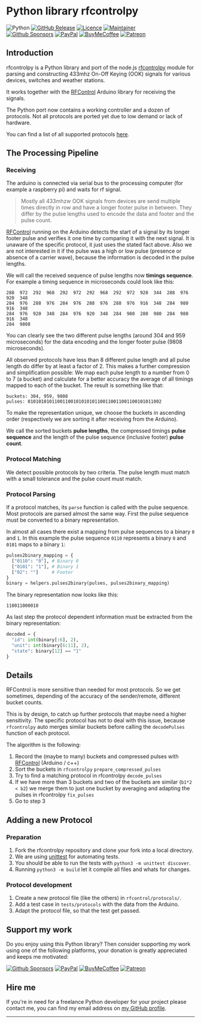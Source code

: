 # Python library rfcontrolpy

![Python][python-shield]
[![GitHub Release][releases-shield]][releases]
[![Licence][license-shield]][license]
[![Maintainer][maintainer-shield]][maintainer]  
[![Github Sponsors][github-shield]][github]
[![PayPal][paypal-shield]][paypal]
[![BuyMeCoffee][buymecoffee-shield]][buymecoffee]
[![Patreon][patreon-shield]][patreon]

## Introduction

rfcontrolpy is a Python library and port of the node.js [rfcontrolpy](https://github.com/rrooggiieerr/rfcontrolpy)
module for parsing and constructing 433mhz On-Off Keying (OOK) signals for various devices,
switches and weather stations.

It works together with the [RFControl](https://github.com/rrooggiieerr/RFControl) Arduino library
for receiving the signals.

The Python port now contains a working controller and a dozen of protocols. Not all protocols are
ported yet due to low demand or lack of hardware.

You can find a list of all supported protocols [here](protocols.md).

## The Processing Pipeline

### Receiving

The arduino is connected via serial bus to the processing computer (for example a raspberry pi)
and waits for rf signal. 

> Mostly all 433mhzw OOK signals from devices are send multiple times directly in row and have a
> longer footer pulse in between. They differ by the pulse lengths used to encode the data and footer 
> and the pulse count.

[RFControl](https://github.com/rrooggiieerr/RFControl) running on the Arduino detects the start of a 
signal by its longer footer pulse and verifies it one time by comparing it with the next signal. 
It is unaware of the specific protocol, it just uses the stated fact above. Also we are 
not interested in it if the pulse was a high or low pulse (presence or absence of a carrier wave), 
because the information is decoded in the pulse lengths.

We will call the received sequence of pulse lengths now **timings sequence**. For example a timing
sequence in microseconds could look like this:

```
288  972  292  968  292  972  292  968  292  972  920  344  288  976  920  348  
284  976  288  976  284  976  288  976  288  976  916  348  284  980  916  348  
284  976  920  348  284  976  920  348  284  980  280  980  284  980  916  348  
284  9808
```

You can clearly see the two different pulse lengths (around 304 and 959 microseconds) for the data
encoding and the longer footer pulse (9808 microseconds). 

All observed protocols have less than 8 different pulse length and all pulse length do differ by at 
least a factor of 2. This makes a further compression and simplification possible: We map each 
pulse length to a number from 0 to 7 (a bucket) and calculate for a better accuracy the average of 
all timings mapped to each of the bucket. The result is something like that:

```
buckets: 304, 959, 9808
pulses: 01010101011001100101010101100110011001100101011002
```

To make the representation unique, we choose the buckets in ascending order (respectively we are
sorting it after receiving from the Arduino).

We call the sorted buckets **pulse lengths**, the compressed timings **pulse sequence** and the 
length of the pulse sequence (inclusive footer) **pulse count**.

### Protocol Matching

We detect possible protocols by two criteria. The pulse length must match with a small tolerance
and the pulse count must match. 

### Protocol Parsing

If a protocol matches, its `parse` function is called with the pulse sequence. Most protocols are
parsed almost the same way. First the pulse sequence must be converted to a binary representation.

In almost all cases there exist a mapping from pulse sequences to a binary `0` and `1`. In this
example the pulse sequence `0110` represents a binary `0` and `0101` maps to a binary `1`:

```Python
pulses2binary_mapping = {
  ["0110": "0"], # Binary 0
  ["0101": "1"], # Binary 1 
  ["02": ""]     # Footer
}
binary = helpers.pulses2binary(pulses, pulses2binary_mapping)
```

The binary representation now looks like this:

```
110011000010
```

As last step the protocol dependent information must be extracted from the binary representation:

```Python
decoded = {
  "id": int(binary[:6], 2),
  "unit": int(binary[6:11], 2),
  "state": binary[12] == "1"
}
```


## Details

RFControl is more sensitive than needed for most protocols. 
So we get sometimes, depending of the accuracy of the sender/remote, different bucket counts. 

This is by design, to catch up further protocols that maybe need a higher sensitivity. The specific
protocol has not to deal with this issue, because `rfcontrolpy` auto merges similar buckets before
calling the `decodePulses` function of each protocol.

The algorithm is the following:

1. Record the (maybe to many) buckets and compressed pulses with [RFControl](https://github.com/pimatic/RFControl) (Arduino / c++)
2. Sort the buckets in `rfcontrolpy` `prepare_compressed_pulses`
3. Try to find a matching protocol in rfcontrolpy `decode_pulses`
4. If we have more than 3 buckets and two of the buckets are similar (`b1*2 < b2`) we merge them to just one bucket by averaging and adapting the pulses in rfcontrolpy `fix_pulses`
5. Go to step 3

## Adding a new Protocol

### Preparation

1. Fork the rfcontrolpy repository and clone your fork into a local directory.
2. We are using [unittest](https://docs.python.org/3/library/unittest.html) for automating tests.
3. You should be able to run the tests with `python3 -m unittest discover`.
5. Running `python3 -m build` let it compile all files and whats for changes.

### Protocol development

1. Create a new protocol file (like the others) in `rfcontrol/protocols/`.
2. Add a test case in `tests/protocols` with the data from the Arduino.
3. Adapt the protocol file, so that the test get passed.

## Support my work

Do you enjoy using this Python library? Then consider supporting my work using one of the following
platforms, your donation is greatly appreciated and keeps me motivated:

[![Github Sponsors][github-shield]][github]
[![PayPal][paypal-shield]][paypal]
[![BuyMeCoffee][buymecoffee-shield]][buymecoffee]
[![Patreon][patreon-shield]][patreon]

## Hire me

If you're in need for a freelance Python developer for your project please contact me, you can find
my email address on [my GitHub profile](https://github.com/rrooggiieerr).

---

[python-shield]: https://img.shields.io/badge/python-3670A0?style=for-the-badge&logo=python&logoColor=ffdd54
[releases]: https://github.com/rrooggiieerr/rfcontrolpy/releases
[releases-shield]: https://img.shields.io/github/v/release/rrooggiieerr/rfcontrolpy?style=for-the-badge
[license]: ./LICENSE
[license-shield]: https://img.shields.io/github/license/rrooggiieerr/rfcontrolpy?style=for-the-badge
[maintainer]: https://github.com/rrooggiieerr
[maintainer-shield]: https://img.shields.io/badge/MAINTAINER-%40rrooggiieerr-41BDF5?style=for-the-badge
[paypal]: https://paypal.me/seekingtheedge
[paypal-shield]: https://img.shields.io/badge/PayPal-00457C?style=for-the-badge&logo=paypal&logoColor=white
[buymecoffee]: https://www.buymeacoffee.com/rrooggiieerr
[buymecoffee-shield]: https://img.shields.io/badge/Buy%20Me%20a%20Coffee-ffdd00?style=for-the-badge&logo=buy-me-a-coffee&logoColor=black
[github]: https://github.com/sponsors/rrooggiieerr
[github-shield]: https://img.shields.io/badge/sponsor-30363D?style=for-the-badge&logo=GitHub-Sponsors&logoColor=ea4aaa
[patreon]: https://www.patreon.com/seekingtheedge/creators
[patreon-shield]: https://img.shields.io/badge/Patreon-F96854?style=for-the-badge&logo=patreon&logoColor=white

